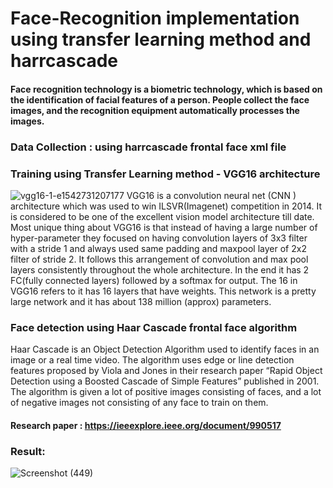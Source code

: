 # Face-Recognition implementation using transfer learning method and harrcascade
#### Face recognition technology is a biometric technology, which is based on the identification of facial features of a person. People collect the face images, and the recognition equipment automatically processes the images.
### Data Collection : using harrcascade frontal face xml file
### Training using Transfer Learning method - VGG16 architecture
![vgg16-1-e1542731207177](https://user-images.githubusercontent.com/49087609/136613906-c8fb078a-f24c-4574-8e38-1d4496a42080.png)
VGG16 is a convolution neural net (CNN ) architecture which was used to win ILSVR(Imagenet) competition in 2014. It is considered to be one of the excellent vision model architecture till date. Most unique thing about VGG16 is that instead of having a large number of hyper-parameter they focused on having convolution layers of 3x3 filter with a stride 1 and always used same padding and maxpool layer of 2x2 filter of stride 2. It follows this arrangement of convolution and max pool layers consistently throughout the whole architecture. In the end it has 2 FC(fully connected layers) followed by a softmax for output. The 16 in VGG16 refers to it has 16 layers that have weights. This network is a pretty large network and it has about 138 million (approx) parameters.

### Face detection using Haar Cascade frontal face algorithm
Haar Cascade is an Object Detection Algorithm used to identify faces in an image or a real time video. The algorithm uses edge or line detection features proposed by Viola and Jones in their research paper “Rapid Object Detection using a Boosted Cascade of Simple Features” published in 2001. The algorithm is given a lot of positive images consisting of faces, and a lot of negative images not consisting of any face to train on them.
#### Research paper : https://ieeexplore.ieee.org/document/990517

### Result:
![Screenshot (449)](https://user-images.githubusercontent.com/49087609/136614860-e1b113ce-8d45-426b-987f-27a967468219.png)

